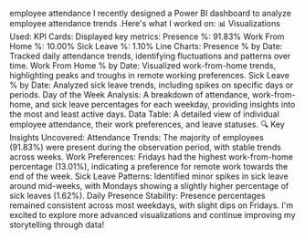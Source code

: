 
employee attendance
I recently designed a Power BI dashboard to analyze employee attendance trends .Here's what I worked on:
📊 Visualizations Used:
KPI Cards:
Displayed key metrics:
Presence %: 91.83%
Work From Home %: 10.00%
Sick Leave %: 1.10%
Line Charts:
Presence % by Date: Tracked daily attendance trends, identifying fluctuations and patterns over time.
Work From Home % by Date: Visualized work-from-home trends, highlighting peaks and troughs in remote working preferences.
Sick Leave % by Date: Analyzed sick leave trends, including spikes on specific days or periods.
Day of the Week Analysis:
A breakdown of attendance, work-from-home, and sick leave percentages for each weekday, providing insights into the most and least active days.
Data Table:
A detailed view of individual employee attendance, their work preferences, and leave statuses.
🔍 Key Insights Uncovered:
Attendance Trends:
The majority of employees (91.83%) were present during the observation period, with stable trends across weeks.
Work Preferences:
Fridays had the highest work-from-home percentage (13.01%), indicating a preference for remote work towards the end of the week.
Sick Leave Patterns:
Identified minor spikes in sick leave around mid-weeks, with Mondays showing a slightly higher percentage of sick leaves (1.62%).
Daily Presence Stability:
Presence percentages remained consistent across most weekdays, with slight dips on Fridays.
I'm excited to explore more advanced visualizations and continue improving my storytelling through data!
